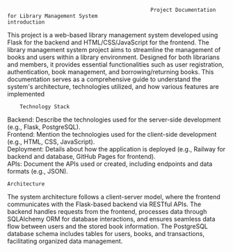                                                   Project Documentation for Library Management System
    introduction    
This project is a web-based library management system developed using Flask for the backend and HTML/CSS/JavaScript for the frontend.
The library management system project aims to streamline the management of books and users within a library environment.
Designed for both librarians and members, it provides essential functionalities such as user registration, authentication, book management, and borrowing/returning books.
This documentation serves as a comprehensive guide to understand the system's architecture, technologies utilized, and how various features are implemented 

        
        Technology Stack    
Backend: Describe the technologies used for the server-side development (e.g., Flask, PostgreSQL).        
Frontend: Mention the technologies used for the client-side development (e.g., HTML, CSS, JavaScript).        
Deployment: Details about how the application is deployed (e.g., Railway for backend and database, GitHub Pages for frontend).        
APIs: Document the APIs used or created, including endpoints and data formats (e.g., JSON).    

    Architecture
The system architecture follows a client-server model, where the frontend communicates with the Flask-based backend via RESTful APIs. 
The backend handles requests from the frontend, processes data through SQLAlchemy ORM for database interactions, and ensures seamless data flow between users and the stored book information.
The PostgreSQL database schema includes tables for users, books, and transactions, facilitating organized data management.
